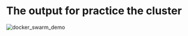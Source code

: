 # The output for practice the cluster

![docker_swarm_demo](https://github.com/TuanKiet97/docker_swarm_cluster/assets/55046864/c9acadff-b638-4934-9ff0-29ea3920a0ae)
